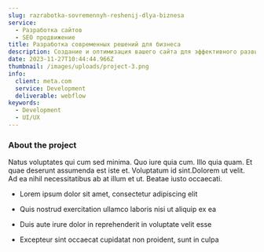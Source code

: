 ```yaml
---
slug: razrabotka-sovremennyh-reshenij-dlya-biznesa
service:
  - Разработка сайтов
  - SEO продвижение
title: Разработка современных решений для бизнеса
description: Создание и оптимизация вашего сайта для эффективного развития в онлайн-среде.
date: 2023-11-27T10:44:44.966Z
thumbnail: /images/uploads/project-3.png
info:
  client: meta.com
  service: Development
  deliverable: webflow
keywords:
  - Development
  - UI/UX
---
```

### About the project

Natus voluptates qui cum sed minima. Quo iure quia cum. Illo quia quam. Et quae deserunt assumenda est iste et. Voluptatum id sint.Dolorem ut velit. Ad ea nihil necessitatibus ab at illum et ut. Beatae iusto occaecati.

-   Lorem ipsum dolor sit amet, consectetur adipiscing elit

-   Quis nostrud exercitation ullamco laboris nisi ut aliquip ex ea

-   Duis aute irure dolor in reprehenderit in voluptate velit esse

-   Excepteur sint occaecat cupidatat non proident, sunt in culpa
